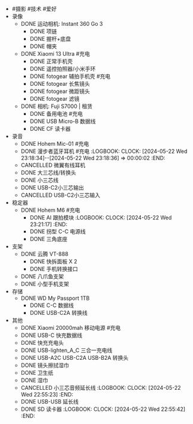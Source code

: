 - #摄影 #技术 #爱好
- 录像
	- DONE 运动相机: Instant 360 Go 3
		- DONE 项链
		- DONE 握杆+底盘
		- DONE 帽夹
	- DONE Xiaomi 13 Ultra #充电
		- DONE 正常手机壳
		- DONE 遥控拍照器/小米手环
		- DONE fotogear 辅拍手机壳 #充电
		- DONE fotogear 长焦镜头
		- DONE fotogear 微距镜头
		- DONE fotogear 滤镜
	- DONE 相机: Fuji S7000 | 租赁
		- DONE 备用电池 #充电
		- DONE USB Micro-B 数据线
		- DONE CF 读卡器
- 录音
	- DONE Hohem Mic-01 #充电
	- DONE 漫步者蓝牙耳机 #充电
	  :LOGBOOK:
	  CLOCK: [2024-05-22 Wed 23:18:34]--[2024-05-22 Wed 23:18:36] =>  00:00:02
	  :END:
	- CANCELLED 微翼有线耳机
	- DONE 大三芯线/转换头
	- DONE 小三芯线
	- DONE USB-C2小三芯输出
	- CANCELLED USB-C2小三芯输入
- 稳定器
	- DONE Hohem M6 #充电
		- DONE AI 跟拍模块
		  :LOGBOOK:
		  CLOCK: [2024-05-22 Wed 23:21:17]
		  :END:
		- DONE 拐型 C-C 电源线
		- DONE 三角底座
- 支架
	- DONE 云腾 VT-888
		- DONE 快拆面板 X 2
		- DONE 手机转换接口
	- DONE 八爪鱼支架
	- DONE 小型手机支架
- 存储
	- DONE WD My Passport 1TB
		- DONE C-C 数据线
		- DONE USB-C2A 转换线
- 其他
	- DONE Xiaomi 20000mah 移动电源 #充电
	- DONE USB-C 快充数据线
	- DONE 快充充电头
	- DONE USB-lighten_A_C 三合一充电线
	- DONE USB-A2C USB-C2A USB-B2A 转换头
	- DONE 镜头擦拭湿巾
	- DONE 卫生纸
	- DONE 湿巾
	- CANCELLED 小三芯音频延长线
	  :LOGBOOK:
	  CLOCK: [2024-05-22 Wed 22:55:23]
	  :END:
	- DONE USB-USB 延长线
	- DONE SD 读卡器
	  :LOGBOOK:
	  CLOCK: [2024-05-22 Wed 22:55:42]
	  :END: